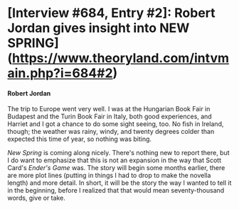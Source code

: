 # [Interview #684, Entry #2]: Robert Jordan gives insight into NEW SPRING](https://www.theoryland.com/intvmain.php?i=684#2)

#### Robert Jordan

The trip to Europe went very well. I was at the Hungarian Book Fair in Budapest and the Turin Book Fair in Italy, both good experiences, and Harriet and I got a chance to do some sight seeing, too. No fish in Ireland, though; the weather was rainy, windy, and twenty degrees colder than expected this time of year, so nothing was biting.

*New Spring*
is coming along nicely. There's nothing new to report there, but I do want to emphasize that this is not an expansion in the way that Scott Card's
*Ender's Game*
was. The story will begin some months earlier, there are more plot lines (putting in things I had to drop to make the novella length) and more detail. In short, it will be the story the way I wanted to tell it in the beginning, before I realized that that would mean seventy-thousand words, give or take.

